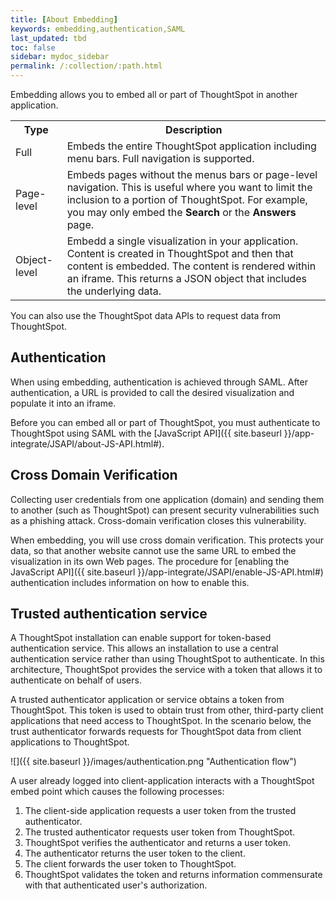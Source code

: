 ```yaml
---
title: [About Embedding]
keywords: embedding,authentication,SAML
last_updated: tbd
toc: false
sidebar: mydoc_sidebar
permalink: /:collection/:path.html
---
```

Embedding allows you to embed all or part of ThoughtSpot in another application.

<table>
  <tr>
    <th>Type</th>
    <th>Description</th>
  </tr>
  <tr>
    <td>Full</td>
    <td>Embeds the entire ThoughtSpot application including menu bars. Full navigation is supported.</td>
  </tr>
  <tr>
    <td>Page-level</td>
    <td>Embeds pages without the menus bars or page-level navigation. This is useful where you want to limit the inclusion to a portion of ThoughtSpot. For example, you may only embed the <strong>Search</strong> or the <strong>Answers</strong> page.</td>
  </tr>
  <tr>
    <td>Object-level</td>
    <td>Embedd a single visualization in your application. Content is created in ThoughtSpot and then that content is embedded. The content is rendered within an iframe. This returns a JSON object that includes the underlying data.</td>
  </tr>
</table>

You can also use the ThoughtSpot data APIs to request data from ThoughtSpot.

## Authentication

When using embedding, authentication is achieved through SAML. After
authentication, a URL is provided to call the desired visualization and populate
it into an iframe.

Before you can embed all or part of ThoughtSpot, you must authenticate to
ThoughtSpot using SAML with the [JavaScript API]({{ site.baseurl
}}/app-integrate/JSAPI/about-JS-API.html#).

## Cross Domain Verification

Collecting user credentials from one application (domain) and sending them to
another (such as ThoughtSpot) can present security vulnerabilities such as a
phishing attack. Cross-domain verification closes this vulnerability.

When embedding, you will use cross domain verification. This protects your
data, so that another website cannot use the same URL to embed the visualization
in its own Web pages. The procedure for [enabling the JavaScript API]({{
site.baseurl }}/app-integrate/JSAPI/enable-JS-API.html#) authentication includes
information on how to enable this.

## Trusted authentication service

A ThoughtSpot installation can enable support for token-based authentication
service. This allows an installation to use a central authentication service
rather than using ThoughtSpot to authenticate. In this architecture, ThoughtSpot
provides the service with a token that allows it to authenticate on behalf of
users.

A trusted authenticator application or service obtains a token from ThoughtSpot.
This token is used to obtain trust from other, third-party client applications
that need access to ThoughtSpot. In the scenario below, the trust authenticator
forwards requests for ThoughtSpot data from client applications to ThoughtSpot.

![]({{ site.baseurl }}/images/authentication.png "Authentication flow")


A user already logged into client-application interacts with a ThoughtSpot embed
point which causes the following processes:

1. The client-side application requests a user token from the trusted authenticator.
2. The trusted authenticator requests user token from ThoughtSpot.
3. ThoughtSpot verifies the authenticator and returns a user token.
4. The authenticator returns the user token to the client.
5. The client forwards the user token to ThoughtSpot.
6. ThoughtSpot validates the token and returns information commensurate with that authenticated user's authorization.
